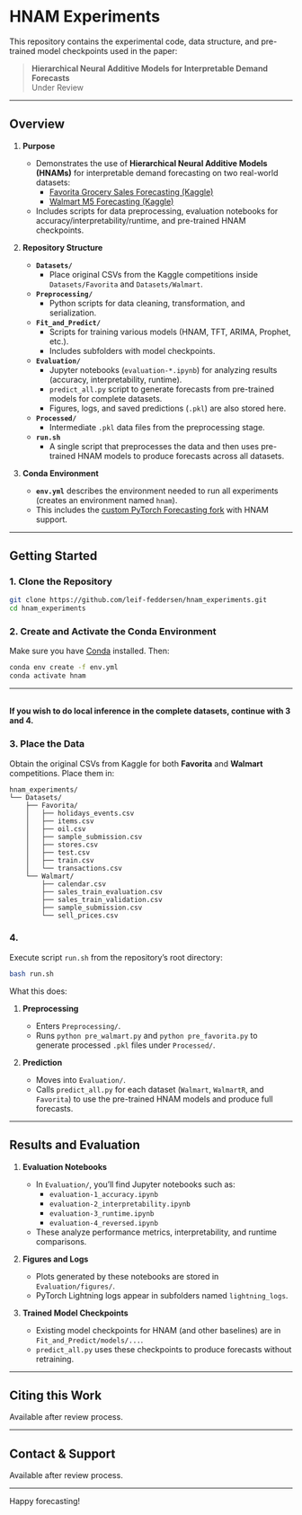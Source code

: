 # HNAM Experiments

This repository contains the experimental code, data structure, and pre-trained model checkpoints used in the paper:

> **Hierarchical Neural Additive Models for Interpretable Demand Forecasts**  
> Under Review

---

## Overview

1. **Purpose**  
   - Demonstrates the use of **Hierarchical Neural Additive Models (HNAMs)** for interpretable demand forecasting on two real-world datasets:
     - [Favorita Grocery Sales Forecasting (Kaggle)](https://www.kaggle.com/competitions/favorita-grocery-sales-forecasting/)
     - [Walmart M5 Forecasting (Kaggle)](https://www.kaggle.com/competitions/m5-forecasting-accuracy/)
   - Includes scripts for data preprocessing, evaluation notebooks for accuracy/interpretability/runtime, and pre-trained HNAM checkpoints.

2. **Repository Structure**  
   - **`Datasets/`**  
     - Place original CSVs from the Kaggle competitions inside `Datasets/Favorita` and `Datasets/Walmart`.  
   - **`Preprocessing/`**  
     - Python scripts for data cleaning, transformation, and serialization.
   - **`Fit_and_Predict/`**  
     - Scripts for training various models (HNAM, TFT, ARIMA, Prophet, etc.).  
     - Includes subfolders with model checkpoints.  
   - **`Evaluation/`**  
     - Jupyter notebooks (`evaluation-*.ipynb`) for analyzing results (accuracy, interpretability, runtime).  
     - `predict_all.py` script to generate forecasts from pre-trained models for complete datasets. 
     - Figures, logs, and saved predictions (`.pkl`) are also stored here.  
   - **`Processed/`**  
     - Intermediate `.pkl` data files from the preprocessing stage.  
   - **`run.sh`**  
     - A single script that preprocesses the data and then uses pre-trained HNAM models to produce forecasts across all datasets.

3. **Conda Environment**  
   - **`env.yml`** describes the environment needed to run all experiments (creates an environment named `hnam`).  
   - This includes the [custom PyTorch Forecasting fork](https://github.com/DonLeif/pytorch-forecasting.git) with HNAM support.

---

## Getting Started

### 1. Clone the Repository

~~~bash
git clone https://github.com/leif-feddersen/hnam_experiments.git
cd hnam_experiments
~~~

### 2. Create and Activate the Conda Environment

Make sure you have [Conda](https://docs.conda.io/projects/conda/en/latest/user-guide/install/) installed. Then:

~~~bash
conda env create -f env.yml
conda activate hnam
~~~

--- 

<br><b>If you wish to do local inference in the complete datasets, continue with 3 and 4.</b><br>
### 3. Place the Data

Obtain the original CSVs from Kaggle for both **Favorita** and **Walmart** competitions. Place them in:

```
hnam_experiments/
└── Datasets/
    ├── Favorita/
    │   ├── holidays_events.csv
    │   ├── items.csv
    │   ├── oil.csv
    │   ├── sample_submission.csv
    │   ├── stores.csv
    │   ├── test.csv
    │   ├── train.csv
    │   └── transactions.csv
    └── Walmart/
        ├── calendar.csv
        ├── sales_train_evaluation.csv
        ├── sales_train_validation.csv
        ├── sample_submission.csv
        └── sell_prices.csv
```


### 4. 

Execute script `run.sh` from the repository’s root directory:

~~~bash
bash run.sh
~~~

What this does:

1. **Preprocessing**  
   - Enters `Preprocessing/`.
   - Runs `python pre_walmart.py` and `python pre_favorita.py` to generate processed `.pkl` files under `Processed/`.

2. **Prediction**  
   - Moves into `Evaluation/`.
   - Calls `predict_all.py` for each dataset (`Walmart`, `WalmartR`, and `Favorita`) to use the pre-trained HNAM models and produce full forecasts.

---

## Results and Evaluation

1. **Evaluation Notebooks**  
   - In `Evaluation/`, you’ll find Jupyter notebooks such as:
     - `evaluation-1_accuracy.ipynb`
     - `evaluation-2_interpretability.ipynb`
     - `evaluation-3_runtime.ipynb`
     - `evaluation-4_reversed.ipynb`
   - These analyze performance metrics, interpretability, and runtime comparisons.

2. **Figures and Logs**  
   - Plots generated by these notebooks are stored in `Evaluation/figures/`.
   - PyTorch Lightning logs appear in subfolders named `lightning_logs`.

3. **Trained Model Checkpoints**  
   - Existing model checkpoints for HNAM (and other baselines) are in `Fit_and_Predict/models/...`.
   - `predict_all.py` uses these checkpoints to produce forecasts without retraining.

---

## Citing this Work

Available after review process.

---

## Contact & Support

Available after review process.

---

Happy forecasting!

